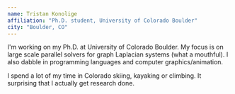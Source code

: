 ```yaml
---
name: Tristan Konolige
affiliation: "Ph.D. student, University of Colorado Boulder"
city: "Boulder, CO"
---
```


I'm working on my Ph.D. at University of Colorado Boulder. My focus is on large
scale parallel solvers for graph Laplacian systems (what a mouthful). I also
dabble in programming languages and computer graphics/animation.

I spend a lot of my time in Colorado skiing, kayaking or climbing. It
surprising that I actually get research done.
